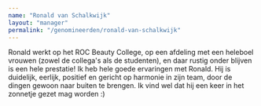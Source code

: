 ```yaml
---
name: "Ronald van Schalkwijk"
layout: "manager"
permalink: "/genomineerden/ronald-van-schalkwijk"
---
```

Ronald werkt op het ROC Beauty College, op een afdeling met een heleboel vrouwen (zowel de collega's als de studenten), en daar rustig onder blijven is een hele prestatie! Ik heb hele goede ervaringen met Ronald. Hij is duidelijk, eerlijk, positief en gericht op harmonie in zijn team, door de dingen gewoon naar buiten te brengen. Ik vind wel dat hij een keer in het zonnetje gezet mag worden :)
